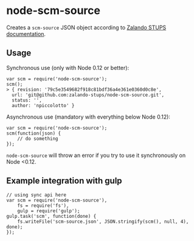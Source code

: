 # node-scm-source

Creates a `scm-source` JSON object according to [Zalando STUPS documentation](http://stups.readthedocs.org/en/latest/user-guide/application-development.html#docker).

## Usage

Synchronous use (only with Node 0.12 or better):

    var scm = require('node-scm-source');
    scm();
    > { revision: '79c5e3549682f918c81bdf36a4e361e0360d0c8e',
      url: 'git@github.com:zalando-stups/node-scm-source.git',
      status: '',
      author: 'npiccolotto' }

Asynchronous use (mandatory with everything below Node 0.12):

    var scm = require('node-scm-source');
    scm(function(json) {
        // do something    
    });

`node-scm-source` will throw an error if you try to use it synchronously on Node <0.12.

## Example integration with gulp

    // using sync api here
    var scm = require('node-scm-source'),
        fs = require('fs'),
        gulp = require('gulp');
    gulp.task('scm', function(done) {
        fs.writeFile('scm-source.json', JSON.stringify(scm(), null, 4), done);
    });

